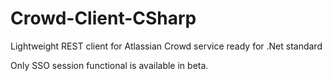 # Crowd-Client-CSharp
Lightweight REST client for Atlassian Crowd service ready for .Net standard

Only SSO session functional is available in beta.
